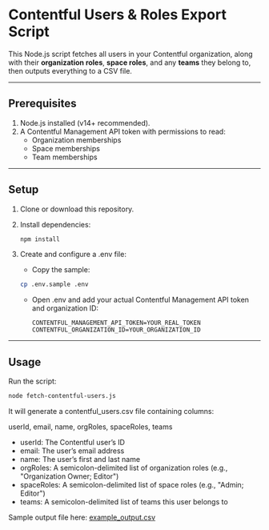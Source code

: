 # Contentful Users & Roles Export Script

This Node.js script fetches all users in your Contentful organization, along with their **organization roles**, **space roles**, and any **teams** they belong to, then outputs everything to a CSV file.

---

## Prerequisites

1. Node.js installed (v14+ recommended).
2. A Contentful Management API token with permissions to read:
   - Organization memberships
   - Space memberships
   - Team memberships

---

## Setup

1. Clone or download this repository.

2. Install dependencies:

   ```bash
   npm install
   ```

3. Create and configure a .env file:
   - Copy the sample:
   ```bash
   cp .env.sample .env
   ```
   - Open .env and add your actual Contentful Management API token and organization ID:
     ```
     CONTENTFUL_MANAGEMENT_API_TOKEN=YOUR_REAL_TOKEN
     CONTENTFUL_ORGANIZATION_ID=YOUR_ORGANIZATION_ID
     ```

---

## Usage

Run the script:

```bash
node fetch-contentful-users.js
```

It will generate a contentful_users.csv file containing columns:

userId, email, name, orgRoles, spaceRoles, teams

- userId: The Contentful user’s ID
- email: The user’s email address
- name: The user’s first and last name
- orgRoles: A semicolon-delimited list of organization roles (e.g., "Organization Owner; Editor")
- spaceRoles: A semicolon-delimited list of space roles (e.g., "Admin; Editor")
- teams: A semicolon-delimited list of teams this user belongs to

Sample output file here: [example_output.csv](example_output.csv)

